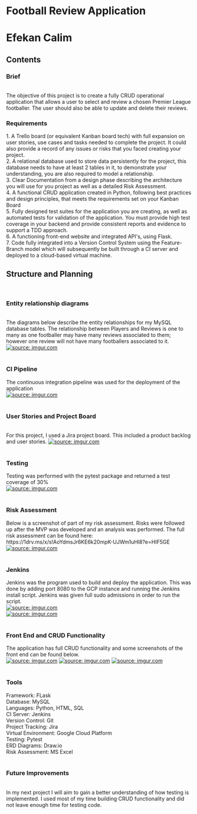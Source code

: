 # Football Review Application
<h1>Efekan Calim</h1>


<h2>Contents</h2>
<h3>Brief</h3>
<br>
The objective of this project is to create a fully CRUD operational application that allows a user to select and review a chosen Premier League footballer. The user should also be able to update and delete their reviews. 
<br> 
<h3>Requirements</h3>
1. A Trello board (or equivalent Kanban board tech) with full expansion on user stories, use cases and tasks needed to complete the project. It could also provide a record of any issues or risks that you faced creating your project. <br>
2. A relational database used to store data persistently for the project, this database needs to have at least 2 tables in it, to demonstrate your understanding, you are also required to model a relationship. <br>
3. Clear Documentation from a design phase describing the architecture you will use for you project as well as a detailed Risk Assessment. <br>
4. A functional CRUD application created in Python, following best practices and design principles, that meets the requirements set on your Kanban Board <br>
5. Fully designed test suites for the application you are creating, as well as automated tests for validation of the application. You must provide high test coverage in your backend and provide consistent reports and evidence to support a TDD approach. <br>
6. A functioning front-end website and integrated API's, using Flask. <br>
7. Code fully integrated into a Version Control System using the Feature-Branch model which will subsequently be built through a CI server and deployed to a cloud-based virtual machine.

<h2>Structure and Planning</h2>
<br>
<h3>Entity relationship diagrams</h3>
<br>
The diagrams below describe the entity relationships for my MySQL database tables. The relationship between Players and Reviews is one to many as one footballer may have many reviews associated to them; however one review will not have many footballers associated to it.
<br>
<a href="https://imgur.com/lJAAxbR"><img src="https://i.imgur.com/lJAAxbR.png" title="source: imgur.com" /></a>
<br><br>
<h3>CI Pipeline</h3>
The continuous integration pipeline was used for the deployment of the application
<br>
<a href="https://imgur.com/SY3SiOY"><img src="https://i.imgur.com/SY3SiOY.jpg" title="source: imgur.com" /></a>
<br><br>
<h3>User Stories and Project Board</h3>
<br>
For this project, I used a Jira project board. This included a product backlog and user stories. 
<a href="https://imgur.com/shcI0jm"><img src="https://i.imgur.com/shcI0jm.png" title="source: imgur.com" /></a>
<br><br>
<h3>Testing</h3>
Testing was performed with the pytest package and returned a test coverage of 30%
<br>
<a href="https://imgur.com/aHrIOpp"><img src="https://i.imgur.com/aHrIOpp.png" title="source: imgur.com" /></a>
<br><br>
<h3>Risk Assessment</h3>
Below is a screenshot of part of my risk assessment. Risks were followed up after the MVP was developed and an analysis was performed. The full risk assessment can be found here: https://1drv.ms/x/s!AoYdmsJr6KE6k20mpK-UJWm1uHl8?e=HIF5GE
<br>
<a href="https://imgur.com/g9bk9Lq"><img src="https://i.imgur.com/g9bk9Lq.png" title="source: imgur.com" /></a>
<br><br>
<h3>Jenkins</h3>
Jenkins was the program used to build and deploy the application. This was done by adding port 8080 to the GCP instance and running the Jenkins install script. Jenkins was given full sudo admissions in order to run the script.
<br>
<a href="https://imgur.com/pL87fYM"><img src="https://i.imgur.com/pL87fYM.png" title="source: imgur.com" /></a>
<br>
<a href="https://imgur.com/p1BIJbr"><img src="https://i.imgur.com/p1BIJbr.png" title="source: imgur.com" /></a>
<br><br>
<h3>Front End and CRUD Functionality</h3>
The application has full CRUD functionality and some screenshots of the front end can be found below.
<br>
<a href="https://imgur.com/HX9fS26"><img src="https://i.imgur.com/HX9fS26.png" title="source: imgur.com" /></a>
<a href="https://imgur.com/4mFnf5A"><img src="https://i.imgur.com/4mFnf5A.png" title="source: imgur.com" /></a>
<a href="https://imgur.com/JgssV3X"><img src="https://i.imgur.com/JgssV3X.png" title="source: imgur.com" /></a>
<br><br>
<h3>Tools</h3>
Framework: FLask
<br>
Database: MySQL
<br>
Languages: Python, HTML, SQL
<br>
CI Server: Jenkins
<br>
Version Control: Git
<br>
Project Tracking: Jira 
<br>
Virtual Environment: Google Cloud Platform
<br>
Testing: Pytest
<br>
ERD Diagrams: Draw.io
<br>
Risk Assessment: MS Excel
<br><br>
<h3>Future Improvements</h3>
<br>
In my next project I will aim to gain a better understanding of how testing is implemented. I used most of my time building CRUD functionality and did not leave enough time for testing code. 



